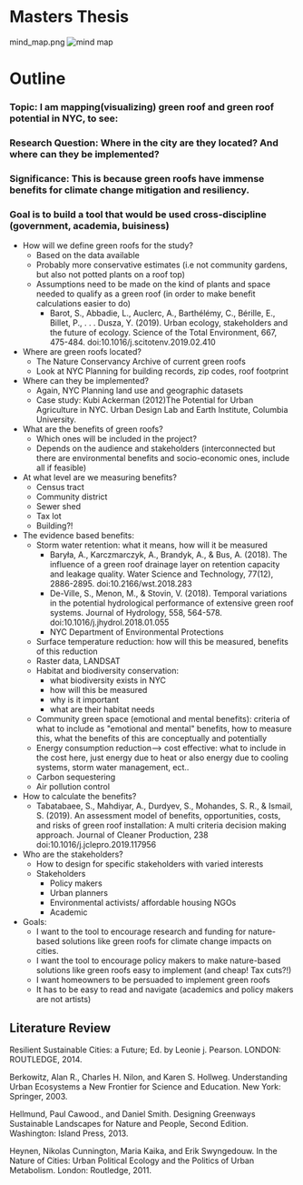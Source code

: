 # Masters Thesis
mind_map.png
![mind map](https://github.com/nourzein/thesis/blob/master/mind_map3.png)

# Outline 
### Topic: I am mapping(visualizing) green roof and green roof potential in NYC, to see:
### Research Question: Where in the city are they located? And where can they be implemented?
### Significance: This is because green roofs have immense benefits for climate change mitigation and resiliency.
### Goal is to build a tool that would be used cross-discipline (government, academia, buisiness)
- How will we define green roofs for the study?
  - Based on the data available
  - Probably more conservative estimates (i.e not community gardens, but also not potted plants on a roof top)
  - Assumptions need to be made on the kind of plants and space needed to qualify as a green roof (in order to make benefit calculations easier to do)
	- Barot, S., Abbadie, L., Auclerc, A., Barthélémy, C., Bérille, E., Billet, P., . . . Dusza, Y. (2019). Urban ecology, stakeholders and the future of ecology. Science of the Total Environment, 667, 475-484. doi:10.1016/j.scitotenv.2019.02.410
- Where are green roofs located?
  -	The Nature Conservancy Archive of current green roofs
  -	Look at NYC Planning for building records, zip codes, roof footprint
- Where can they be implemented?
  -	Again, NYC Planning land use and geographic datasets 
  - Case study: Kubi Ackerman (2012)The Potential for Urban Agriculture in NYC. Urban Design Lab and Earth Institute, Columbia University.
- What are the benefits of green roofs? 
  - Which ones will be included in the project?
  - Depends on the audience and stakeholders (interconnected but there are environmental benefits and socio-economic ones, include all if feasible)
- At what level are we measuring benefits?
  - Census tract
  -	Community district
  -	Sewer shed
  -	Tax lot
  -	Building?!
- The evidence based benefits: 
  - Storm water retention: what it means, how will it be measured
    - Baryła, A., Karczmarczyk, A., Brandyk, A., & Bus, A. (2018). The influence of a green roof drainage layer on retention capacity and leakage quality. Water Science and Technology, 77(12), 2886-2895. doi:10.2166/wst.2018.283
    - De-Ville, S., Menon, M., & Stovin, V. (2018). Temporal variations in the potential hydrological performance of extensive green roof systems. Journal of Hydrology, 558, 564-578. doi:10.1016/j.jhydrol.2018.01.055
    - NYC Department of Environmental Protections
   - Surface temperature reduction: how will this be measured, benefits of this reduction
   - Raster data, LANDSAT
   - Habitat and biodiversity conservation: 
     - what biodiversity exists in NYC
     - how will this be measured
     - why is it important
     - what are their habitat needs 
    - Community green space (emotional and mental benefits): criteria of what to include as "emotional and mental" benefits, how to measure this, what the benefits of this are conceptually and potentially
    - Energy consumption reduction--> cost effective: what to include in the cost here, just energy due to heat or also energy due to cooling systems, storm water management, ect..
    - Carbon sequestering
    - Air pollution control
 - How to calculate the benefits?
   - Tabatabaee, S., Mahdiyar, A., Durdyev, S., Mohandes, S. R., & Ismail, S. (2019). An assessment model of benefits, opportunities, costs, and risks of green roof installation: A multi criteria decision making approach. Journal of Cleaner Production, 238 doi:10.1016/j.jclepro.2019.117956
- Who are the stakeholders? 
  - How to design for specific stakeholders with varied interests
  - Stakeholders
    - Policy makers
    - Urban planners
    - Environmental activists/ affordable housing NGOs
    - Academic
 - Goals:
   - I want to the tool to encourage research and funding for nature-based solutions like green roofs for climate change impacts on cities. 
   - I want the tool to encourage policy makers to make nature-based solutions like green roofs easy to implement (and cheap! Tax cuts?!)
   - I want homeowners to be persuaded to implement green roofs
   - It has to be easy to read and navigate (academics and policy makers are not artists) 

## Literature Review

Resilient Sustainable Cities: a Future; Ed. by Leonie j. Pearson. LONDON: ROUTLEDGE, 2014.

Berkowitz, Alan R., Charles H. Nilon, and Karen S. Hollweg. Understanding Urban Ecosystems a New Frontier for Science and Education. New York: Springer, 2003.

Hellmund, Paul Cawood., and Daniel Smith. Designing Greenways Sustainable Landscapes for Nature and People, Second Edition. Washington: Island Press, 2013.

Heynen, Nikolas Cunnington, Maria Kaika, and Erik Swyngedouw. In the Nature of Cities: Urban Political Ecology and the Politics of Urban Metabolism. London: Routledge, 2011.
